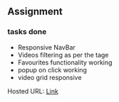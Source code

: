 ## Assignment

### tasks done
* Responsive NavBar
* Videos filtering as per the tage
* Favourites functionality working
* popup on click working
* video grid responsive

Hosted URL: [Link](https://digital-jalebi-3d698.web.app/)
